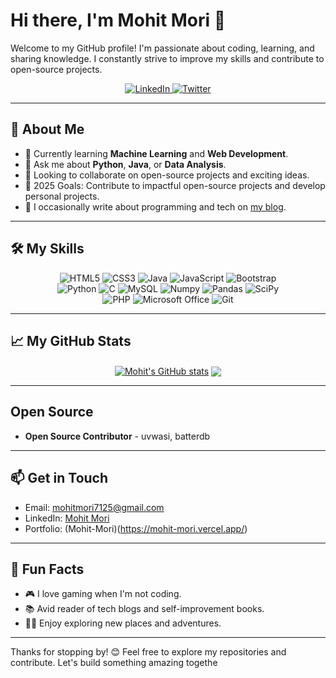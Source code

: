 # Hi there, I'm Mohit Mori 👋

Welcome to my GitHub profile! I'm passionate about coding, learning, and sharing knowledge. I constantly strive to improve my skills and contribute to open-source projects.

<div align="center">
  <a href="https://www.linkedin.com/in/mohit77">
    <img src="https://img.shields.io/badge/LinkedIn-0077B5?style=for-the-badge&logo=linkedin&logoColor=white" alt="LinkedIn">
  </a>
  <a href="https://twitter.com/mohitmori1">
    <img src="https://img.shields.io/badge/Twitter-1DA1F2?style=for-the-badge&logo=twitter&logoColor=white" alt="Twitter">
  </a>
</div>

---

## 🚀 About Me

- 🌱 Currently learning **Machine Learning** and **Web Development**.
- 💬 Ask me about **Python**, **Java**, or **Data Analysis**.
- 👯 Looking to collaborate on open-source projects and exciting ideas.
- 🎯 2025 Goals: Contribute to impactful open-source projects and develop personal projects.
- 📝 I occasionally write about programming and tech on [my blog](#).

---

## 🛠️ My Skills

<div align="center">
  <img src="https://img.shields.io/badge/HTML5-E34F26?style=for-the-badge&logo=html5&logoColor=white" alt="HTML5">
  <img src="https://img.shields.io/badge/CSS3-1572B6?style=for-the-badge&logo=css3&logoColor=white" alt="CSS3">
  <img src="https://img.shields.io/badge/Java-ED8B00?style=for-the-badge&logo=java&logoColor=white" alt="Java">
  <img src="https://img.shields.io/badge/JavaScript-323330?style=for-the-badge&logo=javascript&logoColor=F7DF1E" alt="JavaScript">
  <img src="https://img.shields.io/badge/Bootstrap-563D7C?style=for-the-badge&logo=bootstrap&logoColor=white" alt="Bootstrap">
  <br>
  <img src="https://img.shields.io/badge/Python-3776AB?style=for-the-badge&logo=python&logoColor=white" alt="Python">
  <img src="https://img.shields.io/badge/C-00599C?style=for-the-badge&logo=c&logoColor=white" alt="C">
  <img src="https://img.shields.io/badge/MySQL-005C84?style=for-the-badge&logo=mysql&logoColor=white" alt="MySQL">
  <img src="https://img.shields.io/badge/Numpy-777BB4?style=for-the-badge&logo=numpy&logoColor=white" alt="Numpy">
  <img src="https://img.shields.io/badge/Pandas-2C2D72?style=for-the-badge&logo=pandas&logoColor=white" alt="Pandas">
  <img src="https://img.shields.io/badge/SciPy-654FF0?style=for-the-badge&logo=SciPy&logoColor=white" alt="SciPy">
  <br>
  <img src="https://img.shields.io/badge/PHP-777BB4?style=for-the-badge&logo=php&logoColor=white" alt="PHP">
  <img src="https://img.shields.io/badge/Microsoft_Office-D83B01?style=for-the-badge&logo=microsoft-office&logoColor=white" alt="Microsoft Office">
  <img src="https://img.shields.io/badge/Git-F05032?style=for-the-badge&logo=git&logoColor=white" alt="Git">
</div>


---

## 📈 My GitHub Stats

<div align="center">
  <a href="https://github.com/mmori7/github-readme-stats"><img align="center" src="https://github-readme-stats.vercel.app/api?username=mmori7&show_icons=true&include_all_commits=true&theme=buefy&hide_border=true" alt="Mohit's GitHub stats" /></a>
  <a href="https://github.com/mmori7/github-readme-stats"><img align="center" src="https://github-readme-stats.vercel.app/api/top-langs/?username=mmori7&layout=compact&theme=buefy&hide_border=true" /></a>
</div>

---

## Open Source
- **Open Source Contributor** - uvwasi, batterdb

---

## 📫 Get in Touch

- Email: [mohitmori7125@gmail.com](mohitmori7125@gmail.com)
- LinkedIn: [Mohit Mori](https://www.linkedin.com/in/mohit77/)
- Portfolio: (Mohit-Mori)(https://mohit-mori.vercel.app/)

---

## 🎯 Fun Facts

- 🎮 I love gaming when I'm not coding.
- 📚 Avid reader of tech blogs and self-improvement books.
- 🧗‍♂️ Enjoy exploring new places and adventures.

---

Thanks for stopping by! 😊
Feel free to explore my repositories and contribute. Let's build something amazing togethe
